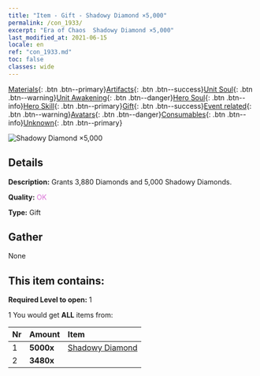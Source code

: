 ```yaml
---
title: "Item - Gift - Shadowy Diamond ×5,000"
permalink: /con_1933/
excerpt: "Era of Chaos  Shadowy Diamond ×5,000"
last_modified_at: 2021-06-15
locale: en
ref: "con_1933.md"
toc: false
classes: wide
---
```

 [Materials](/Items/){: .btn .btn--primary}[Artifacts](/Items/Artifacts/){: .btn .btn--success}[Unit Soul](/Items/UnitSoul/){: .btn .btn--warning}[Unit Awakening](/Items/UnitAwakening/){: .btn .btn--danger}[Hero Soul](/Items/HeroSoul/){: .btn .btn--info}[Hero Skill](/Items/HeroSkill/){: .btn .btn--primary}[Gift](/Items/Gift/){: .btn .btn--success}[Event related](/Items/Events/){: .btn .btn--warning}[Avatars](/Items/Avatars/){: .btn .btn--danger}[Consumables](/Items/Consumables/){: .btn .btn--info}[Unknown](/Items/Unknown/){: .btn .btn--primary}

 ![Shadowy Diamond ×5,000](/images/t/i_10040.png)

## Details
 **Description:** Grants 3,880 Diamonds and 5,000 Shadowy Diamonds.

 **Quality:** <span style="color: #DA70D6">OK</span>

 **Type:** Gift

## Gather

  None

## This item contains:

 **Required Level to open:** 1

 1 You would get **ALL** items  from:

  | Nr | Amount |     Item    |
  |:---|:-------|:------------|
  | 1 |  **5000x** | [Shadowy Diamond](/Items/con_554/) |  | 
  | 2 |  **3480x** | <i class="fas fa-gem"/> |  | 
